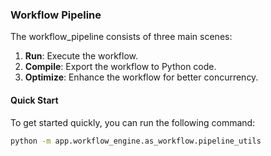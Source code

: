 ### Workflow Pipeline

The workflow_pipeline consists of three main scenes:

1. **Run**: Execute the workflow.
2. **Compile**: Export the workflow to Python code.
3. **Optimize**: Enhance the workflow for better concurrency.

#### Quick Start

To get started quickly, you can run the following command:

```bash
python -m app.workflow_engine.as_workflow.pipeline_utils
```


